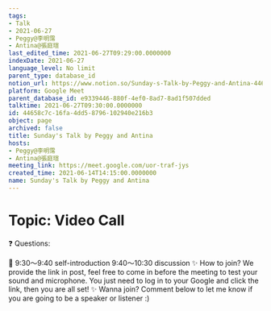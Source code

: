 ```yaml
---
tags:
- Talk
- 2021-06-27
- Peggy@李明霈
- Antina@張庭瑄
last_edited_time: 2021-06-27T09:29:00.0000000
indexDate: 2021-06-27
language_level: No limit
parent_type: database_id
notion_url: https://www.notion.so/Sunday-s-Talk-by-Peggy-and-Antina-44658c7c16fa4dd58796102940e216b3
platform: Google Meet
parent_database_id: e9339446-880f-4ef0-8ad7-8ad1f507dded
talktime: 2021-06-27T09:30:00.0000000
id: 44658c7c-16fa-4dd5-8796-102940e216b3
object: page
archived: false
title: Sunday's Talk by Peggy and Antina
hosts:
- Peggy@李明霈
- Antina@張庭瑄
meeting_link: https://meet.google.com/uor-traf-jys
created_time: 2021-06-14T14:15:00.0000000
name: Sunday's Talk by Peggy and Antina
---
```


# Topic: Video Call  
❓
Questions:
   
   
   
   
   
📅
9:30～9:40 self-introduction
9:40～10:30 discussion
✨
How to join?
We provide the link in post, feel free to come in before the meeting to test your sound and microphone. You just need to log in to your Google and click the link, then you are all set!
✨
Wanna join?
Comment below to let me know if you are going to be a speaker or listener :)

